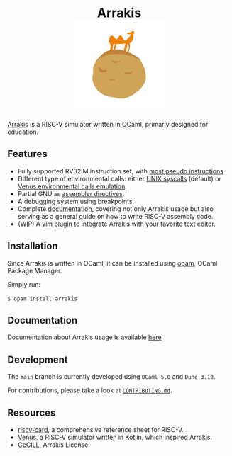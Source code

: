 <div align="center">
<h1>
    Arrakis
    <br>
    <img src="./imgs/logo.png" width="200" />
    </br>
</h1>
</div>

[Arrakis](https://en.wikipedia.org/wiki/Arrakis) is a RISC-V simulator written
in OCaml, primarly designed for education.

## Features

* Fully supported RV32IM instruction set, with [most pseudo instructions](https://codeberg.org/Arrakis/arrakis/wiki/RV_Pseudo-Instructions).
* Different type of environmental calls: either [UNIX syscalls](https://codeberg.org/Arrakis/arrakis/wiki/RV_Environment-call)
  (default) or
  [Venus environmental calls emulation](https://codeberg.org/Arrakis/arrakis/wiki/RV_Environment-call).
* Partial GNU `as` [assembler directives](https://codeberg.org/Arrakis/arrakis/wiki/RV_Assembler-Directives).
* A debugging system using breakpoints.
* Complete [documentation](https://codeberg.org/Arrakis/arrakis/wiki),
  covering not only Arrakis usage but also serving as a general guide on how to
  write RISC-V assembly code.
* (WIP) A [vim plugin](https://codeberg.org/Arrakis/arrakis.vim) to integrate
  Arrakis with your favorite text editor.

## Installation

Since Arrakis is written in OCaml, it can be installed using
[opam](https://opam.ocaml.org/), OCaml Package Manager.

Simply run:

`$ opam install arrakis`

## Documentation

Documentation about Arrakis usage is available
[here](https://codeberg.org/Arrakis/arrakis/wiki)

## Development

The `main` branch is currently developed using `OCaml 5.0` and `Dune 3.10`.

For contributions, please take a look at [`CONTRIBUTING.md`](./CONTRIBUTING.md).

## Resources

* [riscv-card](https://github.com/jameslzhu/riscv-card), a comprehensive
  reference sheet for RISC-V.
* [Venus](https://github.com/kvakil/venus), a RISC-V simulator written in
  Kotlin, which inspired Arrakis.
* [CeCILL](http://www.cecill.info/index.en.html), Arrakis License.

